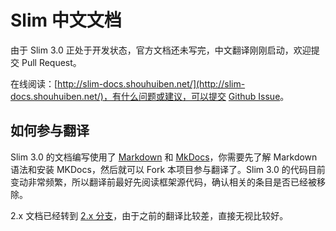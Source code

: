 # Slim 中文文档

由于 Slim 3.0 正处于开发状态，官方文档还未写完，中文翻译刚刚启动，欢迎提交 Pull Request。

在线阅读：[http://slim-docs.shouhuiben.net/](http://slim-docs.shouhuiben.net/)，有什么问题或建议，可以提交 [Github Issue](https://github.com/zither/slim-chinese-documentation/issues/new)。

## 如何参与翻译

Slim 3.0 的文档编写使用了 [Markdown](http://wowubuntu.com/markdown/) 和 [MkDocs](http://www.mkdocs.org/)，你需要先了解 Markdown 语法和安装 MKDocs，然后就可以 Fork 本项目参与翻译了。Slim 3.0 的代码目前变动非常频繁，所以翻译前最好先阅读框架源代码，确认相关的条目是否已经被移除。

2.x 文档已经转到 [2.x 分支](https://github.com/zither/slim-chinese-documentation/tree/2.x)，由于之前的翻译比较差，直接无视比较好。

